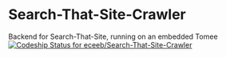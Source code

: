 # Search-That-Site-Crawler
Backend for Search-That-Site, running on an embedded Tomee<br/>
[ ![Codeship Status for eceeb/Search-That-Site-Crawler](https://codeship.com/projects/9f2b5eb0-8612-0132-aa30-1636ae09f29e/status?branch=master)](https://codeship.com/projects/58900)
